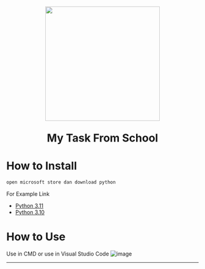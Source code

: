 <h1 align='center'>
  
<img src="https://cdn3.iconfinder.com/data/icons/logos-and-brands-adobe/512/267_Python-512.png" width="300" height="300"/>

My Task From School
</h1>

# How to Install
```sh
open microsoft store dan download python
```
For Example Link
* [Python 3.11](https://www.microsoft.com/store/productid/9NRWMJP3717K?ocid=pdpshare)
* [Python 3.10](https://www.microsoft.com/store/productid/9PJPW5LDXLZ5?ocid=pdpshare)

# How to Use

Use in CMD or use in Visual Studio Code
![image](https://github.com/Leuthra/python/assets/121702894/c5756601-8d37-4f01-8c06-231cfdb83092)

---
